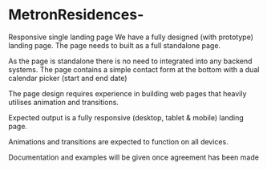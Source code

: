 # MetronResidences-
Responsive single landing page
We have a fully designed (with prototype) landing page. The page needs to built as a full standalone page.

As the page is standalone there is no need to integrated into any backend systems. The page contains a simple contact form at the bottom with a dual calendar picker (start and end date)

The page design requires experience in building web pages that heavily utilises animation and transitions.

Expected output is a fully responsive (desktop, tablet & mobile) landing page.

Animations and transitions are expected to function on all devices.

Documentation and examples will be given once agreement has been made
